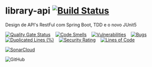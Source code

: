# library-api [![Build Status](https://app.travis-ci.com/wallanpsantos/library-api.svg?branch=main)](https://app.travis-ci.com/wallanpsantos/library-api)

Design de API's RestFul com Spring Boot, TDD e o novo JUnit5

 [![Quality Gate Status](https://sonarcloud.io/api/project_badges/measure?project=wallanpsantos_library-api&metric=alert_status)](https://sonarcloud.io/summary/new_code?id=wallanpsantos_library-api)  &nbsp;&nbsp;  [![Code Smells](https://sonarcloud.io/api/project_badges/measure?project=wallanpsantos_library-api&metric=code_smells)](https://sonarcloud.io/summary/new_code?id=wallanpsantos_library-api) &nbsp;&nbsp; [![Vulnerabilities](https://sonarcloud.io/api/project_badges/measure?project=wallanpsantos_library-api&metric=vulnerabilities)](https://sonarcloud.io/summary/new_code?id=wallanpsantos_library-api) &nbsp;&nbsp; [![Bugs](https://sonarcloud.io/api/project_badges/measure?project=wallanpsantos_library-api&metric=bugs)](https://sonarcloud.io/summary/new_code?id=wallanpsantos_library-api) &nbsp;&nbsp; [![Duplicated Lines (%)](https://sonarcloud.io/api/project_badges/measure?project=wallanpsantos_library-api&metric=duplicated_lines_density)](https://sonarcloud.io/summary/new_code?id=wallanpsantos_library-api)  &nbsp;&nbsp; [![Security Rating](https://sonarcloud.io/api/project_badges/measure?project=wallanpsantos_library-api&metric=security_rating)](https://sonarcloud.io/summary/new_code?id=wallanpsantos_library-api) &nbsp;&nbsp; [![Lines of Code](https://sonarcloud.io/api/project_badges/measure?project=wallanpsantos_library-api&metric=ncloc)](https://sonarcloud.io/summary/new_code?id=wallanpsantos_library-api)
  
  [![SonarCloud](https://sonarcloud.io/images/project_badges/sonarcloud-orange.svg)](https://sonarcloud.io/summary/new_code?id=wallanpsantos_library-api)
  
  ![GitHub](https://img.shields.io/github/license/wallanpsantos/library-api.svg)
